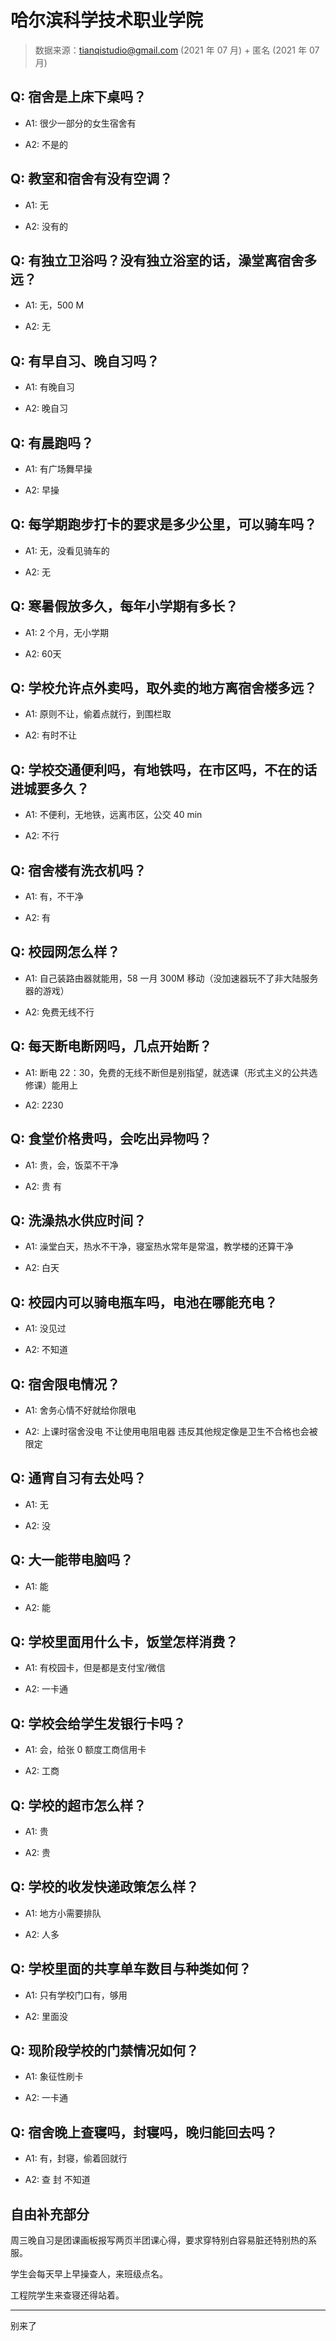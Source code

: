 # 哈尔滨科学技术职业学院

> 数据来源：tianqistudio@gmail.com (2021 年 07 月) + 匿名 (2021 年 07 月)

## Q: 宿舍是上床下桌吗？

- A1: 很少一部分的女生宿舍有

- A2: 不是的

## Q: 教室和宿舍有没有空调？

- A1: 无

- A2: 没有的

## Q: 有独立卫浴吗？没有独立浴室的话，澡堂离宿舍多远？

- A1: 无，500 M

- A2: 无

## Q: 有早自习、晚自习吗？

- A1: 有晚自习

- A2: 晚自习

## Q: 有晨跑吗？

- A1: 有广场舞早操

- A2: 早操

## Q: 每学期跑步打卡的要求是多少公里，可以骑车吗？

- A1: 无，没看见骑车的

- A2: 无

## Q: 寒暑假放多久，每年小学期有多长？

- A1: 2 个月，无小学期

- A2: 60天

## Q: 学校允许点外卖吗，取外卖的地方离宿舍楼多远？

- A1: 原则不让，偷着点就行，到围栏取

- A2: 有时不让

## Q: 学校交通便利吗，有地铁吗，在市区吗，不在的话进城要多久？

- A1: 不便利，无地铁，远离市区，公交 40 min

- A2: 不行

## Q: 宿舍楼有洗衣机吗？

- A1: 有，不干净

- A2: 有

## Q: 校园网怎么样？

- A1: 自己装路由器就能用，58 一月 300M 移动（没加速器玩不了非大陆服务器的游戏）

- A2: 免费无线不行

## Q: 每天断电断网吗，几点开始断？

- A1: 断电 22：30，免费的无线不断但是别指望，就选课（形式主义的公共选修课）能用上

- A2: 2230

## Q: 食堂价格贵吗，会吃出异物吗？

- A1: 贵，会，饭菜不干净

- A2: 贵 有

## Q: 洗澡热水供应时间？

- A1: 澡堂白天，热水不干净，寝室热水常年是常温，教学楼的还算干净

- A2: 白天

## Q: 校园内可以骑电瓶车吗，电池在哪能充电？

- A1: 没见过

- A2: 不知道

## Q: 宿舍限电情况？

- A1: 舍务心情不好就给你限电

- A2: 上课时宿舍没电 不让使用电阻电器 违反其他规定像是卫生不合格也会被限定

## Q: 通宵自习有去处吗？

- A1: 无

- A2: 没

## Q: 大一能带电脑吗？

- A1: 能

- A2: 能

## Q: 学校里面用什么卡，饭堂怎样消费？

- A1: 有校园卡，但是都是支付宝/微信

- A2: 一卡通

## Q: 学校会给学生发银行卡吗？

- A1: 会，给张 0 额度工商信用卡

- A2: 工商

## Q: 学校的超市怎么样？

- A1: 贵

- A2: 贵

## Q: 学校的收发快递政策怎么样？

- A1: 地方小需要排队

- A2: 人多

## Q: 学校里面的共享单车数目与种类如何？

- A1: 只有学校门口有，够用

- A2: 里面没

## Q: 现阶段学校的门禁情况如何？

- A1: 象征性刷卡

- A2: 一卡通

## Q: 宿舍晚上查寝吗，封寝吗，晚归能回去吗？

- A1: 有，封寝，偷着回就行

- A2: 查 封 不知道

## 自由补充部分

周三晚自习是团课画板报写两页半团课心得，要求穿特别白容易脏还特别热的系服。

学生会每天早上早操查人，来班级点名。

工程院学生来查寝还得站着。

***

别来了